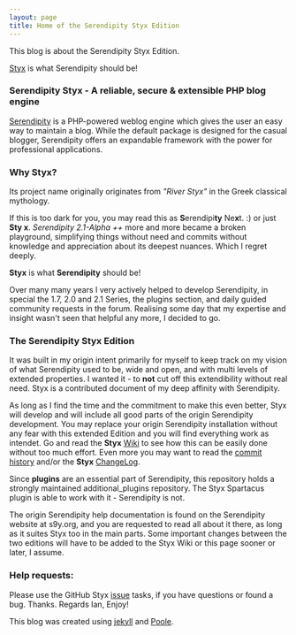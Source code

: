 ```yaml
---
layout: page
title: Home of the Serendipity Styx Edition
---
```


This blog is about the Serendipity Styx Edition.

[Styx](https://github.com/ophian/styx) is what Serendipity should be!

### Serendipity Styx - A reliable, secure &amp; extensible PHP blog engine

[Serendipity](https://s9y.org) is a PHP-powered weblog engine which gives the user an easy way to maintain a blog. While the default package is designed for the casual blogger, Serendipity offers an expandable framework with the power for professional applications.

### Why Styx?

Its project name originally originates from _"River Styx"_ in the Greek classical mythology.

If this is too dark for you, you may read this as **S**erendipi**ty** Ne**x**t. :) or just **Sty x**.
_Serendipity 2.1-Alpha ++_ more and more became a broken playground, simplifying things without need and commits without knowledge and appreciation about its deepest nuances. Which I regret deeply.

**Styx** is what **Serendipity** should be!

Over many many years I very actively helped to develop Serendipity, in special the 1.7, 2.0 and 2.1 Series, the plugins section, and daily guided community requests in the forum. Realising some day that my expertise and insight wasn't seen that helpful any more, I decided to go.

### The Serendipity Styx Edition

It was built in my origin intent primarily for myself to keep track on my vision of what Serendipity used to be, wide and open, and with multi levels of extended properties. I wanted it - to **not** cut off this extendibility without real need. Styx is a contributed document of my deep affinity with Serendipity.

As long as I find the time and the commitment to make this even better, Styx will develop and will include all good parts of the origin Serendipity development. You may replace your origin Serendipity installation without any fear with this extended Edition and you will find everything work as intendet. Go and read the **Styx** [Wiki](https://github.com/ophian/styx/wiki) to see how this can be easily done without too much effort. Even more you may want to read the [commit history](https://github.com/ophian/styx/commits/master) and/or the **Styx** [ChangeLog](https://github.com/ophian/styx/blob/master/docs/NEWS).

Since **plugins** are an essential part of Serendipity, this repository holds a strongly maintained additional_plugins repository. The Styx Spartacus plugin is able to work with it - Serendipity is not.

The origin Serendipity help documentation is found on the Serendipity website at s9y.org, and you are requested to read all about it there, as long as it suites Styx too in the main parts. Some important changes between the two editions will have to be added to the Styx Wiki or this page sooner or later, I assume.

### Help requests:

Please use the GitHub Styx [issue](https://github.com/ophian/styx/issues) tasks, if you have questions or found a bug. Thanks.
Regards Ian, Enjoy!

This blog was created using [jekyll](http://jekyllrb.com/) and [Poole](http://getpoole.com/).
